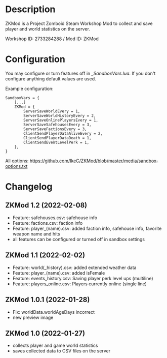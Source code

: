 # Description
ZKMod is a Project Zomboid Steam Workshop Mod to collect and save player and world statistics on the server.

Workshop ID: 2733284288 / Mod ID: ZKMod

# Configuration
You may configure or turn features off in *<servername>_SandboxVars.lua*. If you don't configure anything default values are used.
  
Example configuration:
```
SandboxVars = {
    [...]
    ZKMod = {
        ServerSaveWorldEvery = 1,
        ServerSaveWorldHistoryEvery = 2,
        ServerSaveOnlinePlayersEvery = 1,
        ServerSaveSafehousesEvery = 3,
        ServerSaveFactionsEvery = 3,
        ClientSendPlayerDataAliveEvery = 2,
        ClientSendPlayerDataDeath = 1,
        ClientSendEventLevelPerk = 1,
    },
}
```
All options: https://github.com/IkeC/ZKMod/blob/master/media/sandbox-options.txt


# Changelog

## ZKMod 1.2 (2022-02-08)
* Feature: safehouses.csv: safehouse info
* Feature: factions.csv: faction info
* Feature: player_(name).csv: added faction info, safehouse info, favorite weapon name and hits
* all features can be configured or turned off in sandbox settings

## ZKMod 1.1 (2022-02-02)
* Feature: world(_history).csv: added extended weather data
* Feature: player_(name).csv: added isFemale
* Feature: events_history.csv: Saving player perk level ups (multiline)
* Feature: players_online.csv: Players currently online (single line) 

## ZKMod 1.0.1 (2022-01-28)
* Fix: worldData.worldAgeDays incorrect
* new preview image

## ZKMod 1.0 (2022-01-27)
* collects player and game world statistics
* saves collected data to CSV files on the server
